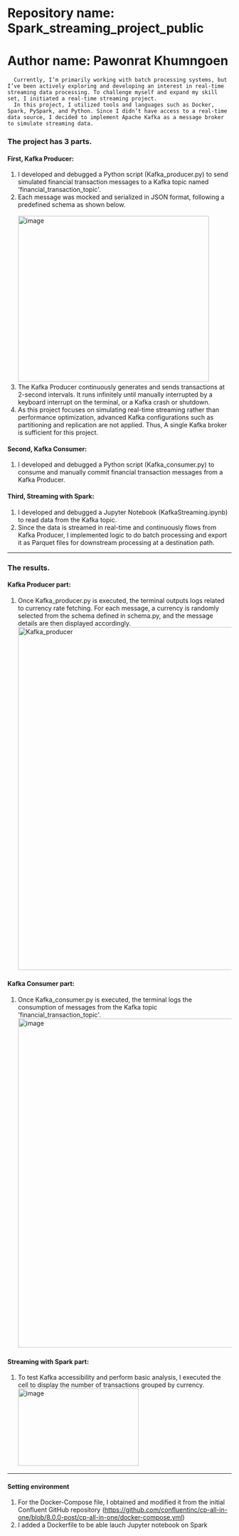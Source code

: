 # Repository name: Spark_streaming_project_public
# Author name: Pawonrat Khumngoen

      Currently, I’m primarily working with batch processing systems, but I’ve been actively exploring and developing an interest in real-time streaming data processing. To challenge myself and expand my skill set, I initiated a real-time streaming project. 
      In this project, I utilized tools and languages such as Docker, Spark, PySpark, and Python. Since I didn’t have access to a real-time data source, I decided to implement Apache Kafka as a message broker to simulate streaming data.

### The project has 3 parts.
#### First, Kafka Producer:
1. I developed and debugged a Python script (Kafka_producer.py) to send simulated financial transaction messages to a Kafka topic named 'financial_transaction_topic'.
2. Each message was mocked and serialized in JSON format, following a predefined schema as shown below.
     </br> </br> <img width="429" height="372" alt="image" src="https://github.com/user-attachments/assets/80551a86-dee8-4393-b831-8b907dadb1a2" />
     </br>
3. The Kafka Producer continuously generates and sends transactions at 2-second intervals. It runs infinitely until manually interrupted by a keyboard interrupt on the terminal, or a Kafka crash or shutdown.
4. As this project focuses on simulating real-time streaming rather than performance optimization, advanced Kafka configurations such as partitioning and replication are not applied. Thus, A single Kafka broker is sufficient for this project.

#### Second, Kafka Consumer:
1. I developed and debugged a Python script (Kafka_consumer.py) to consume and manually commit financial transaction messages from a Kafka Producer.

#### Third, Streaming with Spark:
1. I developed and debugged a Jupyter Notebook (KafkaStreaming.ipynb) to read data from the Kafka topic.
2. Since the data is streamed in real-time and continuously flows from Kafka Producer, I implemented logic to do batch processing and export it as Parquet files for downstream processing at a destination path.

---------------------------------------------------------------------------------------------

### The results.
#### Kafka Producer part:
1. Once Kafka_producer.py is executed, the terminal outputs logs related to currency rate fetching. For each message, a currency is randomly selected from the schema defined in schema.py, and the message details are then displayed accordingly.
   <img width="1513" height="769" alt="Kafka_producer" src="https://github.com/user-attachments/assets/509f93d3-ee7d-4245-9838-535670b31632" />
#### Kafka Consumer part:
1. Once Kafka_consumer.py is executed, the terminal logs the consumption of messages from the Kafka topic 'financial_transaction_topic'.
   <img width="1481" height="738" alt="image" src="https://github.com/user-attachments/assets/5f3f9c5a-255a-45bc-bb28-63199d64ed9d" />
#### Streaming with Spark part:
1. To test Kafka accessibility and perform basic analysis, I executed the cell to display the number of transactions grouped by currency.
   <img width="271" height="173" alt="image" src="https://github.com/user-attachments/assets/8a204409-55eb-4eca-adff-86cf8c6c60d6" />

---------------------------------------------------------------------------------------------

#### Setting environment
1. For the Docker-Compose file, I obtained and modified it from the initial Confluent GitHub repository (https://github.com/confluentinc/cp-all-in-one/blob/8.0.0-post/cp-all-in-one/docker-compose.yml)
2. I added a Dockerfile to be able lauch Jupyter notebook on Spark

   
